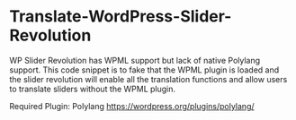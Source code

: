 # Translate-WordPress-Slider-Revolution

WP Slider Revolution has WPML support but lack of native Polylang support. This code snippet is to fake that the WPML plugin is loaded and the slider revolution will enable all the translation functions and allow users to translate sliders without the WPML plugin.

Required Plugin: Polylang
https://wordpress.org/plugins/polylang/
